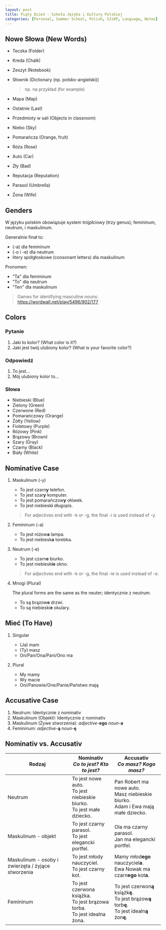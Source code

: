 ```yaml
---
layout: post
title: Piąty Dzień - Szkoła Języka i Kultury Polskiej
categories: [Personal, Summer School, Polish, SJiKP, Language, Notes]
---
```


## Nowe Słowa (New Words)

- Teczka (Folder)
- Kreda (Chalk)
- Zeszyt (Notebook)
- Słownik (Dictionary (np. polsko-angielski))

    > np. na przykład (for example)

- Mapa (Map)
- Ostatnie (Last)
- Przedmioty w sali (Objects in classroom)
- Niebo (Sky)
- Pomarańcza (Orange, fruit)
- Róża (Rose)
- Auto (Car)
- Zły (Bad)
- Reputacja (Reputation)
- Parasol (Umbrella)
- Żona (Wife)

## Genders

W języku polskim obowiązuje system trójpłciowy (trzy genus); femininum, neutrum, i maskulinum.

Generalnie finał to:

- (-a) dla femininum
- (-o i -e) dla neutrum
- litery spółgłoskowe (consonant letters) dla maskulinum

Pronomen:

- "Ta" dla femininum
- "To" dla neutrum
- "Ten" dla maskulinum

> Games for identifying masculine nouns: <https://wordwall.net/play/5496/902/177>

## Colors

### Pytanie

1. Jaki to kolor? (What color is it?)
2. Jaki jest twój ulubiony kolor? (What is your favorite color?)

### Odpowiedź

1. To jest...
2. Mój ulubiony kolor to...

### Słowa

- Niebieski (Blue)
- Zielony (Green)
- Czerwone (Red)
- Pomarańczowy (Orange)
- Żółty (Yellow)
- Fioletowy (Purple)
- Różowy (Pink)
- Brązowy (Brown)
- Szary (Gray)
- Czarny (Black)
- Biały (White)

## Nominative Case

1. Maskulinum (-y)

    - To jest czarn**y** telefon.
    - To jest szar**y** komputer.
    - To jest pomarańczow**y** ołówek.
    - To jest niebiesk**i** długopis.

    > For adjectives end with -k or -g, the final -i is used instead of -y.

2. Femininum (-a)

    - To jest różow**a** lampa.
    - To jest niebiesk**a** torebka.

3. Neutrum (-e)

    - To jest czarn**e** biurko.
    - To jest niebiesk**ie** okno.

    > For adjectives end with -k or -g, the final -ie is used instead of -e.

4. Mnogi (Plural)

    The plural forms are the same as the neuter; identycznie z neutrum.

    - To są brązow**e** drzwi.
    - To są niebieski**e** okulary.

## Mieć (To Have)

1. Singular

    - (Ja) mam
    - (Ty) masz
    - On/Pan/Ona/Pani/Ono ma

2. Plural

    - My mamy
    - Wy macie
    - Oni/Panowie/One/Panie/Państwo mają

## Accusative Case

1. Neutrum: Identycznie z nominativ
2. Maskulinum (Objekt): Identycznie z nominativ
3. Maskulinum (Żywe stworzenia): _adjective_-**ego** _noun_-**a**
4. Femininum: _adjective_-**ą** _noun_-**ę**

## Nominativ vs. Accusativ

| Rodzaj                                             |                  **Nominativ**<br>_Co to jest? Kto to jest?_                 |                                **Accusativ**<br>_Co masz? Kogo masz?_                                |
|----------------------------------------------------|------------------------------------------------------------------------------|------------------------------------------------------------------------------------------------------|
| Neutrum                                            | To jest nowe auto.<br>To jest niebieskie biurko.<br>To jest małe dziecko.    | Pan Robert ma nowe auto.<br>Masz niebieskie biurko.<br>Adam i Ewa mają małe dziecko.                 |
| Maskulinum - objekt                                | To jest czarny parasol.<br>To jest elegancki portfel.                        | Ola ma czarny parasol.<br>Jan ma elegancki portfel.                                                  |
| Maskulinum - osoby i zwierzęta / żyjące stworzenia | To jest młody nauczyciel.<br>To jest czarny kot.                             | Mamy młod**ego** nauczyciel**a**.<br>Ewa Nowak ma czarn**ego** kot**a**.                             |
| Femininum                                          | To jest czerwona książka.<br>To jest brązowa torba.<br>To jest idealna żona. | To jest czerwon**ą** książk**ę**.<br>To jest brązow**ą** torb**ę**.<br>To jest idealn**ą** żon**ę**. |
